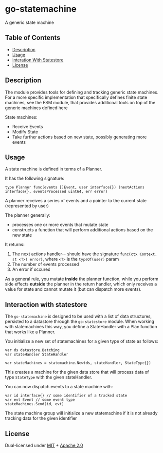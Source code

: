 # go-statemachine

A generic state machine

## Table of Contents

* [Description](./README.md#description)
* [Usage](./README.md#usage)
* [Interation With Statestore](./README.md#interaction-with-statestore)
* [License](./README.md#license)

## Description

The module provides tools for defining and tracking generic state machines. For a more specific implementation that specifically defines finite state machines, see the FSM module, that provides additional tools on top of the generic machines defined here

State machines:
- Receive Events
- Modify State
- Take further actions based on new state, possibly generating more events

## Usage

A state machine is defined in terms of a Planner.

It has the following signature:

```golang
type Planner func(events []Event, user interface{}) (nextActions interface{}, eventsProcessed uint64, err error)
```

A planner receives a series of events and a pointer to the current state (represented by user)

The planner generally:
- processes one or more events that mutate state
- constructs a function that will perform additional actions based on the new state

It returns:
1. The next actions handler-- should have the signature `func(ctx Context, st <T>) error)`, where `<T>` is the `typeOf(user)` param
2. The number of events processed
3. An error if occured

As a general rule, you mutate **inside** the planner function, while you perform side effects **outside** the planner in the return handler, which only receives a value for state and cannot mutate it (but can dispatch more events).

## Interaction with statestore

The `go-statemachine` is designed to be used with a list of data structures, persisted to a datastore through the `go-statestore` module. When working with statemachines this way, you define a StateHandler with a Plan function that works like a Planner.

You initialize a new set of statemachines for a given type of state as follows:

```golang
var ds datastore.Batching
var stateHandler StateHandler

var stateMachines = statemachine.New(ds, stateHandler, StateType{})
```

This creates a machine for the given data store that will process data of type `StateType` with the given stateHandler.

You can now dispatch events to a state machine with:

```golang
var id interface{} // some identifier of a tracked state
var evt Event // some event type
stateMachines.Send(id, evt)
```

The state machine group will initialize a new statemachine if it is not already tracking data for the given identifier

## License

Dual-licensed under [MIT](https://github.com/filecoin-project/go-statemachine/blob/master/LICENSE-MIT) + [Apache 2.0](https://github.com/filecoin-project/go-statemachine/blob/master/LICENSE-APACHE)
